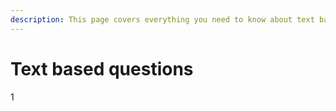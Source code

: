 ```yaml
---
description: This page covers everything you need to know about text based questions
---
```


# Text based questions

1
